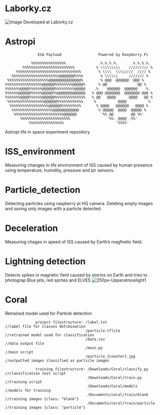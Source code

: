 # Laborky.cz
![image](https://user-images.githubusercontent.com/98588523/152417709-2008e586-28c6-4f2a-9e84-af8307ac01b9.png)
Developed at Laborky.cz

# Astropi
                   ESA Payload                 Powered by Raspberry Pi 

                %%%%%%%%%%%%%%%%               .%.%.%.%.      .%.%.%.%.
            %%%%%%%%%%%%%%%%%%%%%%%%          % \\\\\\\\\    ///////// %
         %%%%%%%%%%%%%%%%%%%%%%%%%%%%%%        % \\\\  \\\\////  //// %
       %%%%%%%%%%%%%%%%%%%%%%@@@@@@@%%%%        % \\\\\\     /////// %
     %%%%%%%%%%%%%%%%%%%@@@@@@@@@@@@@@@%        % @@@  @@@@@@  @@@ %
    %%%%%%%%%%%%%%%%%@@@@@@%%%%%%%%@@@@@%      % @@              @@ %
    %%%%%%%@@@@%%%%%%@@@@@@%%%%%%%%%@@@@@    .%    @@@@@@  @@@@@@    %.
    %%%%%%@@@@@@%%%%%@@@@@%%@@@@@@@@@@@@@   % @@@ @@@@@@@  @@@@@@@ @@@ %
    %%%%%%%@@@@%%%%%%@@@@@@%%%%%%%%%%%%%%   % @@   @@@@      @@@@   @@ %
     %%%%%%%%%%%%%%%%%@@@@@@%%%%%%%%%%%%     %          @@@@          %
      %%%%%%%%%%%%%%%%%%@@@@@@%%%%%%%%%       % @@@@   @@@@@@   @@@@ %
       %%%%%%%%%%%%%%%%%%%@@@@@@@@@@@@         % @@@@@  @@@@  @@@@@ %
        %%%%%%%%%%%%%%%%%%%%%%%@@@@@@           '%% @@        @@ %%'
           %%%%%%%%%%%%%%%%%%%%%%%                 '%%. @@@@ .%%'
               %%%%%%%%%%%%%%%%                        '%%%%'


Astropi life in space experiment repository

# ISS_environment
Measuring changes in life environment of ISS caused by human presence using temperature, humidity, pressure and pir sensors.

# Particle_detection
Detecting particles using raspberry pi HQ camera. Deleting empty images and saving only images with a particle detected.

# Deceleration
Measuring chages in speed of ISS caused by Earth’s magfnetic field.

# Lightning detection
Detects spikes in magnetic field caused by storms on Earth and tries to photograp Blue jets, red sprites and ELVES
![250px-Upperatmoslight1](https://user-images.githubusercontent.com/98588523/154854886-024aa0d7-b9f0-4820-b4e0-ee78c8081846.jpg)

# Coral
Retrained model used for Particle detection

                  project filestructure: /label.txt                  //label file for classes detrmination
                                         /particle.tflite            //retrained model used for classification
                                         /data.csv                   //data output file
                                         /main.py                    //main script
                                         /particle_{counter}.jpg     //outputted images classified as particle images
                                         
                  training filestructure: /Downloads/Coral/classify.py     //classification test script
                                          /Downloads/Coral/train.py        //training script
                                          /Downloads/Coral/models          //models for training
                                          /Documents/coral/train/blank     //training images {class: "blank"}
                                          /Documents/coral/train/particle  //training images {class: "particle"}
